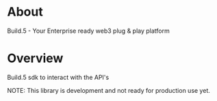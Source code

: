# About

Build.5 - Your Enterprise ready web3 plug & play platform

# Overview

Build.5 sdk to interact with the API's

NOTE: This library is development and not ready for production use yet.
